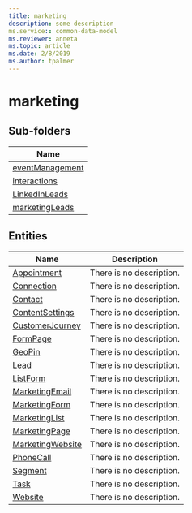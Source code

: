 ```yaml
---
title: marketing
description: some description
ms.service:: common-data-model
ms.reviewer: anneta
ms.topic: article
ms.date: 2/8/2019
ms.author: tpalmer
---
```


# marketing

## Sub-folders

|Name|
|---|
|[eventManagement](eventManagement/overview.md)|
|[interactions](interactions/overview.md)|
|[LinkedInLeads](LinkedInLeads/overview.md)|
|[marketingLeads](marketingLeads/overview.md)|



## Entities

|Name|Description|
|---|---|
|[Appointment](Appointment.md)|There is no description.|
|[Connection](Connection.md)|There is no description.|
|[Contact](Contact.md)|There is no description.|
|[ContentSettings](ContentSettings.md)|There is no description.|
|[CustomerJourney](CustomerJourney.md)|There is no description.|
|[FormPage](FormPage.md)|There is no description.|
|[GeoPin](GeoPin.md)|There is no description.|
|[Lead](Lead.md)|There is no description.|
|[ListForm](ListForm.md)|There is no description.|
|[MarketingEmail](MarketingEmail.md)|There is no description.|
|[MarketingForm](MarketingForm.md)|There is no description.|
|[MarketingList](MarketingList.md)|There is no description.|
|[MarketingPage](MarketingPage.md)|There is no description.|
|[MarketingWebsite](MarketingWebsite.md)|There is no description.|
|[PhoneCall](PhoneCall.md)|There is no description.|
|[Segment](Segment.md)|There is no description.|
|[Task](Task.md)|There is no description.|
|[Website](Website.md)|There is no description.|
